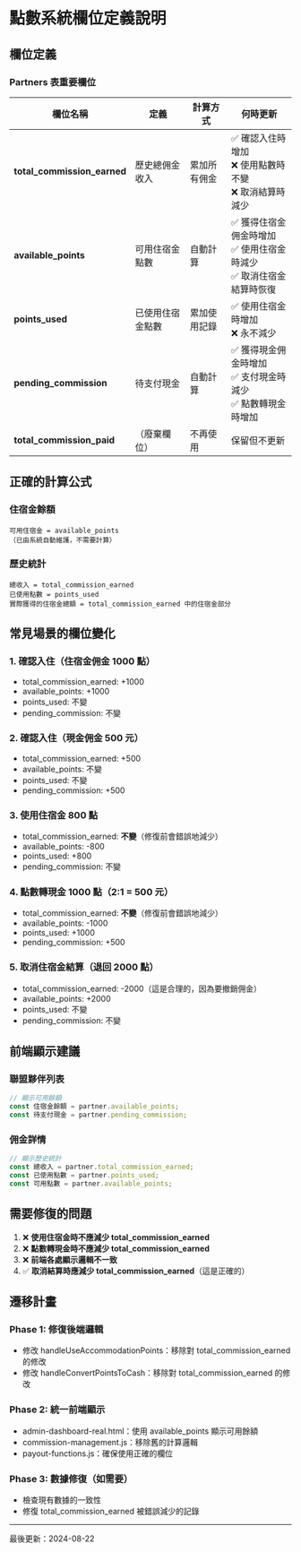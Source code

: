 # 點數系統欄位定義說明

## 欄位定義

### Partners 表重要欄位

| 欄位名稱 | 定義 | 計算方式 | 何時更新 |
|---------|------|---------|---------|
| **total_commission_earned** | 歷史總佣金收入 | 累加所有佣金 | ✅ 確認入住時增加<br>❌ 使用點數時不變<br>❌ 取消結算時減少 |
| **available_points** | 可用住宿金點數 | 自動計算 | ✅ 獲得住宿金佣金時增加<br>✅ 使用住宿金時減少<br>✅ 取消住宿金結算時恢復 |
| **points_used** | 已使用住宿金點數 | 累加使用記錄 | ✅ 使用住宿金時增加<br>❌ 永不減少 |
| **pending_commission** | 待支付現金 | 自動計算 | ✅ 獲得現金佣金時增加<br>✅ 支付現金時減少<br>✅ 點數轉現金時增加 |
| **total_commission_paid** | （廢棄欄位） | 不再使用 | 保留但不更新 |

## 正確的計算公式

### 住宿金餘額
```
可用住宿金 = available_points
（已由系統自動維護，不需要計算）
```

### 歷史統計
```
總收入 = total_commission_earned
已使用點數 = points_used
實際獲得的住宿金總額 = total_commission_earned 中的住宿金部分
```

## 常見場景的欄位變化

### 1. 確認入住（住宿金佣金 1000 點）
- total_commission_earned: +1000
- available_points: +1000
- points_used: 不變
- pending_commission: 不變

### 2. 確認入住（現金佣金 500 元）
- total_commission_earned: +500
- available_points: 不變
- points_used: 不變
- pending_commission: +500

### 3. 使用住宿金 800 點
- total_commission_earned: **不變**（修復前會錯誤地減少）
- available_points: -800
- points_used: +800
- pending_commission: 不變

### 4. 點數轉現金 1000 點（2:1 = 500 元）
- total_commission_earned: **不變**（修復前會錯誤地減少）
- available_points: -1000
- points_used: +1000
- pending_commission: +500

### 5. 取消住宿金結算（退回 2000 點）
- total_commission_earned: -2000（這是合理的，因為要撤銷佣金）
- available_points: +2000
- points_used: 不變
- pending_commission: 不變

## 前端顯示建議

### 聯盟夥伴列表
```javascript
// 顯示可用餘額
const 住宿金餘額 = partner.available_points;
const 待支付現金 = partner.pending_commission;
```

### 佣金詳情
```javascript
// 顯示歷史統計
const 總收入 = partner.total_commission_earned;
const 已使用點數 = partner.points_used;
const 可用點數 = partner.available_points;
```

## 需要修復的問題

1. ❌ **使用住宿金時不應減少 total_commission_earned**
2. ❌ **點數轉現金時不應減少 total_commission_earned**
3. ❌ **前端各處顯示邏輯不一致**
4. ✅ **取消結算時應減少 total_commission_earned**（這是正確的）

## 遷移計畫

### Phase 1: 修復後端邏輯
- 修改 handleUseAccommodationPoints：移除對 total_commission_earned 的修改
- 修改 handleConvertPointsToCash：移除對 total_commission_earned 的修改

### Phase 2: 統一前端顯示
- admin-dashboard-real.html：使用 available_points 顯示可用餘額
- commission-management.js：移除舊的計算邏輯
- payout-functions.js：確保使用正確的欄位

### Phase 3: 數據修復（如需要）
- 檢查現有數據的一致性
- 修復 total_commission_earned 被錯誤減少的記錄

---

最後更新：2024-08-22